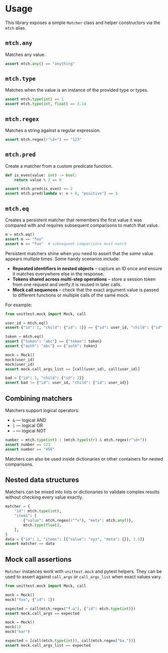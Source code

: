 # Usage

This library exposes a simple `Matcher` class and helper constructors via the `mtch` alias.

## `mtch.any`

Matches any value.

```python
assert mtch.any() == "anything"
```

## `mtch.type`

Matches when the value is an instance of the provided type or types.

```python
assert mtch.type(int) == 1
assert mtch.type(int, float) == 3.14
```

## `mtch.regex`

Matches a string against a regular expression.

```python
assert mtch.regex(r"\d+") == "123"
```

## `mtch.pred`

Create a matcher from a custom predicate function.

```python
def is_even(value: int) -> bool:
    return value % 2 == 0

assert mtch.pred(is_even) == 2
assert mtch.pred(lambda v: v > 0, "positive") == 3
```

## `mtch.eq`

Creates a persistent matcher that remembers the first value it was compared with and requires subsequent comparisons to match that value.

```python
m = mtch.eq()
assert m == "foo"
assert m == "foo"  # subsequent comparisons must match
```

Persistent matchers shine when you need to assert that the *same* value appears
multiple times. Some handy scenarios include:

* **Repeated identifiers in nested objects** – capture an ID once and ensure it
  matches everywhere else in the response.
* **Tokens shared across multi-step operations** – store a session token from
  one request and verify it is reused in later calls.
* **Mock call sequences** – check that the exact argument value is passed to
  different functions or multiple calls of the same mock.

For example:

```python
from unittest.mock import Mock, call

user_id = mtch.eq()
assert {"id": 1, "child": {"id": 1}} == {"id": user_id, "child": {"id": user_id}}

token = mtch.eq()
assert {"token": "abc"} == {"token": token}
assert {"auth": "abc"} == {"auth": token}

mock = Mock()
mock(user_id)
mock(user_id)
assert mock.call_args_list == [call(user_id), call(user_id)]

bad = {"id": 1, "child": {"id": 2}}
assert bad != {"id": user_id, "child": {"id": user_id}}
```

## Combining matchers

Matchers support logical operators:

* `&` — logical AND
* `|` — logical OR
* `~` — logical NOT

```python
number = mtch.type(int) | (mtch.type(str) & mtch.regex(r"\d+"))
assert number == 123
assert number == "456"
```

Matchers can also be used inside dictionaries or other containers for nested comparisons.

## Nested data structures

Matchers can be mixed into lists or dictionaries to validate complex results without checking every value exactly.

```python
matcher = {
    "id": mtch.type(int),
    "items": [
        {"value": mtch.regex(r"^x"), "meta": mtch.any()},
        mtch.type(float),
    ],
}
data = {"id": 1, "items": [{"value": "xyz", "meta": {}}, 1.5]}
assert matcher == data
```

## Mock call assertions

`Matcher` instances work with `unittest.mock` and pytest helpers. They can be used to assert against `call_args` or `call_args_list` when exact values vary.

```python
from unittest.mock import Mock, call

mock = Mock()
mock("foo", {"id": 1})

expected = call(mtch.regex("f.o"), {"id": mtch.type(int)})
assert mock.call_args == expected

mock = Mock()
mock(1)
mock("bar")

expected = [call(mtch.type(int)), call(mtch.regex("ba."))]
assert mock.call_args_list == expected
```
